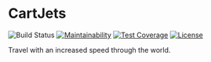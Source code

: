 # CartJets

![Build Status](https://shields.io/endpoint?url=https://files.joestr.at/ci-build-status/cctray.php?project_name=PIP.github.joestrhq.CartJets)
[![Maintainability](https://api.codeclimate.com/v1/badges/e50fc6d42cf44bf736ba/maintainability)](https://codeclimate.com/github/joestrhq/CartJets/maintainability)
[![Test Coverage](https://api.codeclimate.com/v1/badges/e50fc6d42cf44bf736ba/test_coverage)](https://codeclimate.com/github/joestrhq/CartJets/test_coverage)
[![License](https://img.shields.io/static/v1?label=License&message=EUPL-1.2&color=blue)](https://github.com/joestrhq/CartJets/blob/master/LICENSE)

Travel with an increased speed through the world.
